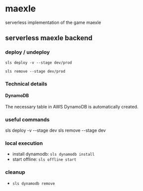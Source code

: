 # maexle
serverless implementation of the game maexle

## serverless maexle backend
### deploy / undeploy
`sls deploy -v --stage dev/prod`

`sls remove --stage dev/prod`
### Technical details
#### DynamoDB
The necessary table in AWS DynamoDB is automatically created.

### useful commands

sls deploy -v --stage dev
sls remove --stage dev

### local execution

- install dynamodb: `sls dynamodb install`
- start offline: `sls offline start`

### cleanup

- `sls dynamodb remove`

